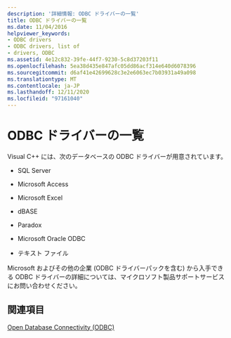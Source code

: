 ```yaml
---
description: '詳細情報: ODBC ドライバーの一覧'
title: ODBC ドライバーの一覧
ms.date: 11/04/2016
helpviewer_keywords:
- ODBC drivers
- ODBC drivers, list of
- drivers, ODBC
ms.assetid: 4e12c832-39fe-44f7-9230-5c8d37203f11
ms.openlocfilehash: 5ea38d435e847afc05dd86acf314e640d6078396
ms.sourcegitcommit: d6af41e42699628c3e2e6063ec7b03931a49a098
ms.translationtype: MT
ms.contentlocale: ja-JP
ms.lasthandoff: 12/11/2020
ms.locfileid: "97161040"
---
```

# <a name="odbc-driver-list"></a>ODBC ドライバーの一覧

Visual C++ には、次のデータベースの ODBC ドライバーが用意されています。

- SQL Server

- Microsoft Access

- Microsoft Excel

- dBASE

- Paradox

- Microsoft Oracle ODBC

- テキスト ファイル

Microsoft およびその他の企業 (ODBC ドライバーパックを含む) から入手できる ODBC ドライバーの詳細については、マイクロソフト製品サポートサービスにお問い合わせください。

## <a name="see-also"></a>関連項目

[Open Database Connectivity (ODBC)](../../data/odbc/open-database-connectivity-odbc.md)
